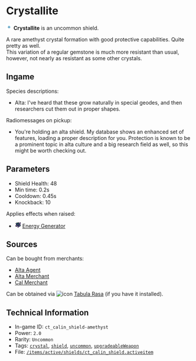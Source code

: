 # Crystallite

<img src="https://raw.githubusercontent.com/Ceterai/Enternia/main/items/active/shields/ct_calin_shield.png" alt="Crystallite icon" loading="lazy" height="16px" width="auto" /> **Crystallite** is an uncommon shield.

A rare amethyst crystal formation with good protective capabilities. Quite pretty as well.  
This variation of a regular gemstone is much more resistant than usual, however, not nearly as resistant as some other crystals.

## Ingame

Species descriptions:

- Alta: I've heard that these grow naturally in special geodes, and then researchers cut them out in proper shapes.

Radiomessages on pickup:

- You're holding an alta shield. My database shows an enhanced set of features, loading a proper description for you. Protection is known to be a prominent topic in alta culture and a big research field as well, so this might be worth checking out.

## Parameters

- Shield Health: 48
- Min time: 0.2s
- Cooldown: 0.45s
- Knockback: 10

Applies effects when raised:

- <img src="https://raw.githubusercontent.com/Ceterai/Enternia/main/stats/effects/ct_heal/ct_energy_generator.png" alt="Energy Generator icon" loading="lazy" height="16px" width="auto" /> [Energy Generator](https://ceterai.github.io/MyEnternia/Wiki/EnergyGenerator)

## Sources

Can be bought from merchants:

- [Alta Agent](https://ceterai.github.io/MyEnternia/Wiki/AltaAgent)
- [Alta Merchant](https://ceterai.github.io/MyEnternia/Wiki/AltaMerchant)
- [Cal Merchant](https://ceterai.github.io/MyEnternia/Wiki/CalMerchant)

Can be obtained via <img src="https://steamuserimages-a.akamaihd.net/ugc/263843960696222713/3EC9A7C005541F7D577EBCB8C5736B4EFC9973D6/" alt="icon" width="8" height="12"/> [Tabula Rasa](https://community.playstarbound.com/resources/the-tabula-rasa.3222/) (if you have it installed).

## Technical Information

- In-game ID: `ct_calin_shield-amethyst`
- Power: `2.0`
- Rarity: `Uncommon`
- Tags: [`crystal`](https://ceterai.github.io/MyEnternia/Wiki/Tags/Crystal), [`shield`](https://ceterai.github.io/MyEnternia/Wiki/Tags/Shield), [`uncommon`](https://ceterai.github.io/MyEnternia/Wiki/Tags/Uncommon), [`upgradeableWeapon`](https://ceterai.github.io/MyEnternia/Wiki/Tags/UpgradeableWeapon)
- File: [`/items/active/shields/ct_calin_shield.activeitem`](https://github.com/Ceterai/Enternia/blob/main/items/active/shields/ct_calin_shield.activeitem)
